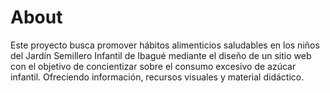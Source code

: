 
# About

Este proyecto busca promover hábitos alimenticios saludables en los niños del Jardín Semillero Infantil de Ibagué mediante el diseño de un sitio web con el objetivo de concientizar sobre el consumo excesivo de azúcar infantil. Ofreciendo información, recursos visuales y material didáctico.

